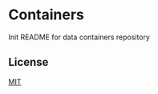 # Containers

Init README for data containers repository

## License

[MIT](https://choosealicense.com/licenses/mit/)